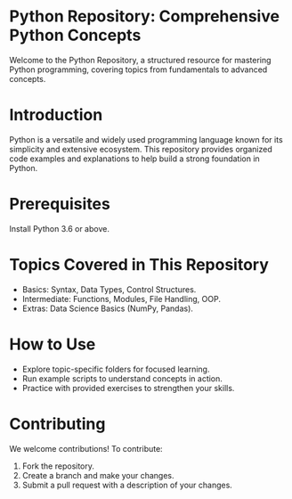 # Python Repository: Comprehensive Python Concepts

Welcome to the Python Repository, a structured resource for mastering Python programming, covering topics from fundamentals to advanced concepts.

# Introduction
Python is a versatile and widely used programming language known for its simplicity and extensive ecosystem. This repository provides organized code examples and explanations to help build a strong foundation in Python.

# Prerequisites

Install Python 3.6 or above.

# Topics Covered in This Repository
- Basics: Syntax, Data Types, Control Structures.
- Intermediate: Functions, Modules, File Handling, OOP.
- Extras: Data Science Basics (NumPy, Pandas).

# How to Use
- Explore topic-specific folders for focused learning.
- Run example scripts to understand concepts in action.
- Practice with provided exercises to strengthen your skills.

# Contributing
We welcome contributions! To contribute:
1. Fork the repository.
2. Create a branch and make your changes.
3. Submit a pull request with a description of your changes.

